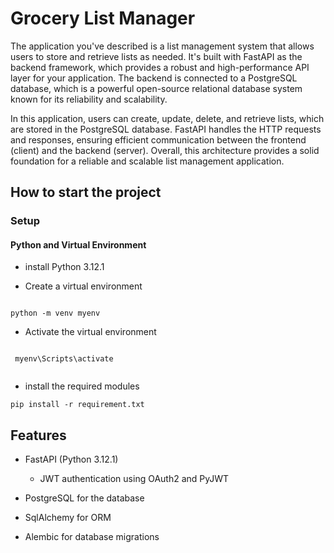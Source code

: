 # Grocery List Manager
The application you've described is a list management system that allows users to store and retrieve lists as needed. It's built with FastAPI as the backend framework, which provides a robust and high-performance API layer for your application. The backend is connected to a PostgreSQL database, which is a powerful open-source relational database system known for its reliability and scalability.

In this application, users can create, update, delete, and retrieve lists, which are stored in the PostgreSQL database. FastAPI handles the HTTP requests and responses, ensuring efficient communication between the frontend (client) and the backend (server). Overall, this architecture provides a solid foundation for a reliable and scalable list management application.

## How to start the project

### Setup

#### Python and Virtual Environment

- install Python 3.12.1

- Create a virtual environment 
```

python -m venv myenv

```
- Activate the virtual environment

```

 myenv\Scripts\activate
 
```
- install the required modules

```
pip install -r requirement.txt

```

## Features

- FastAPI (Python 3.12.1)

  - JWT authentication using OAuth2  and PyJWT

- PostgreSQL for the database
- SqlAlchemy for ORM
- Alembic for database migrations